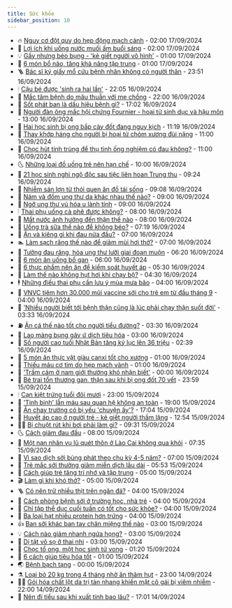 ```yaml
---
title: Sức khỏe
sidebar_position: 10
---
```


<!-- vnexpress-suc-khoe:START -->
- 🔥 [Nguy cơ đột quỵ do hẹp động mạch cảnh](https://vnexpress.net/nguy-co-dot-quy-do-hep-dong-mach-canh-4793658.html) - 02:00 17/09/2024
- 🥰 [Lợi ích khi uống nước muối ấm buổi sáng](https://vnexpress.net/loi-ich-khi-uong-nuoc-muoi-am-buoi-sang-4793537.html) - 02:00 17/09/2024
- 💡 [Gầy nhưng béo bụng - &#39;kẻ giết người vô hình&#39;](https://vnexpress.net/gay-nhung-beo-bung-ke-giet-nguoi-vo-hinh-4793262.html) - 01:00 17/09/2024
- 🤗 [6 món bổ não, tăng khả năng tập trung](https://vnexpress.net/6-mon-bo-nao-tang-kha-nang-tap-trung-4793605.html) - 01:00 17/09/2024
- 🪜 [Bác sĩ ký giấy mổ cứu bệnh nhân không có người thân](https://vnexpress.net/bac-si-ky-giay-mo-cuu-benh-nhan-khong-co-nguoi-than-4793559.html) - 23:51 16/09/2024
- 🕯 [Cậu bé được &#39;sinh ra hai lần&#39;](https://vnexpress.net/cau-be-duoc-sinh-ra-hai-lan-4793183.html) - 22:05 16/09/2024
- 🤭 [Mắc tâm bệnh do mâu thuẫn với mẹ chồng](https://vnexpress.net/mac-tam-benh-do-mau-thuan-voi-me-chong-4786046.html) - 22:00 16/09/2024
- 👀 [Sốt phát ban là dấu hiệu bệnh gì?](https://vnexpress.net/sot-phat-ban-la-dau-hieu-benh-gi-4793038.html) - 17:02 16/09/2024
- 🌋 [Người đàn ông mắc hội chứng Fournier - hoại tử sinh dục và hậu môn](https://vnexpress.net/nguoi-dan-ong-mac-hoi-chung-fournier-hoai-tu-sinh-duc-va-hau-mon-4793265.html) - 13:00 16/09/2024
- 🫶 [Hai học sinh bị ong bắp cày đốt đang nguy kịch](https://vnexpress.net/hai-hoc-sinh-bi-ong-bap-cay-dot-dang-nguy-kich-4793564.html) - 11:19 16/09/2024
- 🦆 [Thay khớp háng cho người bị hoại tử chỏm xương đùi nặng](https://vnexpress.net/thay-khop-hang-cho-nguoi-bi-hoai-tu-chom-xuong-dui-nang-4793527.html) - 11:00 16/09/2024
- 🚀 [Chọc hút tinh trùng để thụ tinh ống nghiệm có đau không?](https://vnexpress.net/choc-hut-tinh-trung-de-thu-tinh-ong-nghiem-co-dau-khong-4793502.html) - 11:00 16/09/2024
- 🌜 [Những loại đồ uống trẻ nên hạn chế](https://vnexpress.net/nhung-loai-do-uong-tre-nen-han-che-4793337.html) - 10:00 16/09/2024
- 🧰 [21 học sinh nghi ngộ độc sau tiệc liên hoan Trung thu](https://vnexpress.net/21-hoc-sinh-nghi-ngo-doc-sau-tiec-lien-hoan-trung-thu-4793505.html) - 09:24 16/09/2024
- 💫 [Nhiễm sán lợn từ thói quen ăn đồ tái sống](https://vnexpress.net/nhiem-san-lon-tu-thoi-quen-an-do-tai-song-4793477.html) - 09:08 16/09/2024
- 🌝 [Nám và đốm ung thư da khác nhau thế nào?](https://vnexpress.net/nam-va-dom-ung-thu-da-khac-nhau-the-nao-4793461.html) - 09:00 16/09/2024
- 🗽 [Ngỡ ung thư vú hóa u lành tính](https://vnexpress.net/ngo-ung-thu-vu-hoa-u-lanh-tinh-4793445.html) - 09:00 16/09/2024
- 🕯 [Thai phụ uống cà phê được không?](https://vnexpress.net/thai-phu-uong-ca-phe-duoc-khong-4793438.html) - 08:00 16/09/2024
- 🦅 [Mất nước ảnh hưởng đến thận thế nào](https://vnexpress.net/mat-nuoc-anh-huong-den-than-the-nao-4792999.html) - 08:00 16/09/2024
- 🦆 [Uống trà sữa thế nào để không béo?](https://vnexpress.net/uong-tra-sua-the-nao-de-khong-beo-4793329.html) - 07:19 16/09/2024
- 🎊 [Ăn và kiêng gì khi đau nửa đầu?](https://vnexpress.net/an-va-kieng-gi-khi-dau-nua-dau-4793402.html) - 07:00 16/09/2024
- 🏊 [Làm sạch răng thế nào để giảm mùi hơi thở?](https://vnexpress.net/lam-sach-rang-the-nao-de-giam-mui-hoi-tho-4793345.html) - 07:00 16/09/2024
- 📝 [Tưởng đau răng, hóa ung thư lưỡi giai đoạn muộn](https://vnexpress.net/tuong-dau-rang-hoa-ung-thu-luoi-giai-doan-muon-4793328.html) - 06:20 16/09/2024
- 💯 [6 món ăn uống bổ gan](https://vnexpress.net/6-mon-an-uong-bo-gan-4793356.html) - 06:00 16/09/2024
- 🌊 [6 thực phẩm nên ăn để kiểm soát huyết áp](https://vnexpress.net/6-thuc-pham-nen-an-de-kiem-soat-huyet-ap-4793248.html) - 05:30 16/09/2024
- 🚀 [Làm thế nào không hụt hơi khi chạy bộ?](https://vnexpress.net/lam-the-nao-khong-hut-hoi-khi-chay-bo-4793303.html) - 04:30 16/09/2024
- 🕴 [Những điều thai phụ cần lưu ý mùa mưa bão](https://vnexpress.net/nhung-dieu-thai-phu-can-luu-y-mua-mua-bao-4793302.html) - 04:00 16/09/2024
- 🗽 [VNVC tiêm hơn 30.000 mũi vaccine sởi cho trẻ em từ đầu tháng 9](https://vnexpress.net/vnvc-tiem-hon-30-000-mui-vaccine-soi-cho-tre-em-tu-dau-thang-9-4793111.html) - 04:00 16/09/2024
- 🎡 [&#39;Nhiều người biết tới bệnh thận cũng là lúc phải chạy thận suốt đời&#39;](https://vnexpress.net/nhieu-nguoi-biet-toi-benh-than-cung-la-luc-phai-chay-than-suot-doi-4793153.html) - 03:33 16/09/2024
- ⛽️ [Ăn cá thế nào tốt cho người tiểu đường?](https://vnexpress.net/an-ca-the-nao-tot-cho-nguoi-tieu-duong-4793250.html) - 03:30 16/09/2024
- 🦆 [Lao màng bụng gây ứ dịch tiêu hóa](https://vnexpress.net/lao-mang-bung-gay-u-dich-tieu-hoa-4793257.html) - 03:00 16/09/2024
- 🤩 [Số người cao tuổi Nhật Bản tăng kỷ lục lên 36 triệu](https://vnexpress.net/so-nguoi-cao-tuoi-nhat-ban-tang-ky-luc-len-36-trieu-4793271.html) - 02:39 16/09/2024
- 🦒 [5 món ăn thực vật giàu canxi tốt cho xương](https://vnexpress.net/5-mon-an-thuc-vat-giau-canxi-tot-cho-xuong-4793177.html) - 01:00 16/09/2024
- 💫 [Thiếu máu cơ tim do hẹp mạch vành](https://vnexpress.net/thieu-mau-co-tim-do-hep-mach-vanh-4793163.html) - 01:00 16/09/2024
- 🐘 [&#39;Trầm cảm ở nam giới thường khó nhận biết&#39;](https://vnexpress.net/tram-cam-o-nam-gioi-thuong-kho-nhan-biet-4793132.html) - 00:00 16/09/2024
- 🚀 [Bé trai tổn thương gan, thận sau khi bị ong đốt 70 vết](https://vnexpress.net/be-trai-ton-thuong-gan-than-sau-khi-bi-ong-dot-70-vet-4793168.html) - 23:59 15/09/2024
- 🕯 [Cạn kiệt trứng tuổi đôi mươi](https://vnexpress.net/can-kiet-trung-tuoi-doi-muoi-4792908.html) - 23:00 15/09/2024
- 🦏 [&#39;Tinh binh&#39; lẫn máu sau quan hệ không an toàn](https://vnexpress.net/tinh-binh-lan-mau-sau-quan-he-khong-an-toan-4793156.html) - 19:00 15/09/2024
- 🦄 [Ăn chay trường có bị yếu &#39;chuyện ấy&#39;?](https://vnexpress.net/an-chay-truong-co-bi-yeu-chuyen-ay-4793045.html) - 17:04 15/09/2024
- 🦒 [Huyết áp cao ở người trẻ - kẻ giết người thầm lặng](https://vnexpress.net/huyet-ap-cao-o-nguoi-tre-ke-giet-nguoi-tham-lang-4793139.html) - 12:54 15/09/2024
- 👨‍🏫 [Bị chuột rút khi bơi phải làm gì?](https://vnexpress.net/bi-chuot-rut-khi-boi-phai-lam-gi-4792117.html) - 09:31 15/09/2024
- 🌜 [Cách giảm đau đầu](https://vnexpress.net/cach-giam-dau-dau-4793032.html) - 08:00 15/09/2024
- 🚀 [Một nạn nhân vụ lũ quét thôn ở Lào Cai không qua khỏi](https://vnexpress.net/mot-nan-nhan-vu-lu-quet-thon-o-lao-cai-khong-qua-khoi-4793080.html) - 07:35 15/09/2024
- 💃 [Vì sao dịch sởi bùng phát theo chu kỳ 4-5 năm?](https://vnexpress.net/vi-sao-dich-soi-bung-phat-theo-chu-ky-4-5-nam-4793079.html) - 07:00 15/09/2024
- 💯 [Trẻ mắc sởi thường giảm miễn dịch lâu dài](https://vnexpress.net/tre-mac-soi-thuong-giam-mien-dich-lau-dai-4793037.html) - 05:53 15/09/2024
- 🤔 [Cách giúp trẻ tăng trí nhớ và tập trung](https://vnexpress.net/cach-giup-tre-tang-tri-nho-va-tap-trung-4793024.html) - 05:00 15/09/2024
- 🎬 [Làm gì khi khó thở?](https://vnexpress.net/lam-gi-khi-kho-tho-4793006.html) - 05:00 15/09/2024
- 🪜 [Có nên trữ nhiều thịt trên ngăn đá?](https://vnexpress.net/co-nen-tru-nhieu-thit-tren-ngan-da-4792194.html) - 04:00 15/09/2024
- 🦣 [Cách phòng bệnh sởi ở trường học, nhà trẻ](https://vnexpress.net/cach-phong-benh-soi-o-truong-hoc-nha-tre-4793026.html) - 04:00 15/09/2024
- 🧐 [Chỉ tập thể dục cuối tuần có tốt cho sức khỏe?](https://vnexpress.net/chi-tap-the-duc-cuoi-tuan-co-tot-cho-suc-khoe-4792996.html) - 04:00 15/09/2024
- 🤡 [Ba loại hạt nhiều protein hơn trứng](https://vnexpress.net/ba-loai-hat-nhieu-protein-hon-trung-4792941.html) - 04:00 15/09/2024
- 👍 [Ban sởi khác ban tay chân miệng thế nào](https://vnexpress.net/ban-soi-khac-ban-tay-chan-mieng-the-nao-4792997.html) - 03:00 15/09/2024
- 💡 [Cách nào giảm nhanh ngứa họng?](https://vnexpress.net/cach-nao-giam-nhanh-ngua-hong-4792957.html) - 03:00 15/09/2024
- 💯 [Dị tật vô sọ ở thai nhi](https://vnexpress.net/di-tat-vo-so-o-thai-nhi-4792938.html) - 03:00 15/09/2024
- 🧠 [Chọc tổ ong, một học sinh tử vong](https://vnexpress.net/choc-to-ong-mot-hoc-sinh-tu-vong-4792984.html) - 01:20 15/09/2024
- 🎡 [6 cách giúp tiêu hóa tốt](https://vnexpress.net/6-cach-giup-tieu-hoa-tot-4792924.html) - 01:00 15/09/2024
- 🌏 [Bệnh bạch tạng](https://vnexpress.net/benh-bach-tang-4791554.html) - 00:00 15/09/2024
- ⚗️ [Loại bỏ 20 kg trong 4 tháng nhờ ăn thâm hụt](https://vnexpress.net/loai-bo-20-kg-trong-4-thang-nho-an-tham-hut-4789506.html) - 23:00 14/09/2024
- 👨‍🏫 [Gói hóa chất lột da trị tàn nhang khiến mặt cô gái bị viêm nhiễm](https://vnexpress.net/goi-hoa-chat-lot-da-tri-tan-nhang-khien-mat-co-gai-bi-viem-nhiem-4791379.html) - 22:00 14/09/2024
- 🤖 [Nên đi tiểu sau khi xuất tinh bao lâu?](https://vnexpress.net/nen-di-tieu-sau-khi-xuat-tinh-bao-lau-4790370.html) - 17:01 14/09/2024<!-- vnexpress-suc-khoe:END -->
